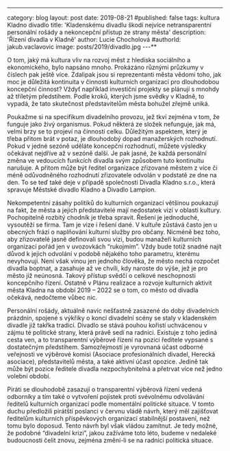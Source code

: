 ---
category: blog
layout: post
date: 2019-08-21
#published: false
tags: kultura Kladno divadlo
title: 'Kladenskému divadlu škodí nejvíce netransparentní personální rošády a nekoncepční přístup ze strany města'
description: 'Řízení divadla v Kladně'
author: Lucie Chocholová
#authorId: jakub.vaclavovic
image: posts/2019/divadlo.jpg
---**

O tom, jaký má kultura vliv na rozvoj měst z hlediska sociálního a ekonomického, bylo napsáno mnoho. Prokázáno různými průzkumy v číslech pak ještě více. Zdalipak jsou si reprezentanti města vědomi toho, jak moc je důležitá kontinuita v činnosti kulturních organizací pro dlouhodobou koncepční činnost? Vždyť například investiční projekty se plánují s mnohdy až tříletým předstihem. Podle kroků, kterých jsme svědky v Kladně, to vypadá, že tato skutečnost představitelům města bohužel zřejmě uniká. 

Poukažme si na specifikum divadelního provozu, jež tkví zejména v tom, že funguje jako živý organismus. Pokud některá ze složek nefunguje, jak má, velmi brzy se to projeví na činnosti celku. Důležitým aspektem, který je třeba přitom brát v potaz, je dlouhodobý dopad manažerských rozhodnutí. Pokud v jedné sezóně uděláte koncepční rozhodnutí, můžete výsledky očekávat nejdříve až v sezóně další. Je pak jasné, že každá personální změna ve vedoucích funkcích divadla svým způsobem tuto kontinuitu narušuje. A přitom  může být ředitel organizace zřizované městem z více či méně odůvodněného rozhodnutí zřizovatele odvolán v podstatě ze dne na den. To se teď také deje v případě společnosti Divadla Kladno s.r.o., která spravuje Městské divadlo Kladno a Divadlo Lampion.

Nekompetentní zásahy politiků do kulturních organizací většinou poukazují na fakt, že města a jejich představitelé mají nedostatek vizí v oblasti kultury. Pochopitelně rozbitý chodník je třeba spravit. Řešení je jednoduché, vysoutěží se firma. Tam je vize i řešení dané. V kultuře zůstává často jen u obecných frází o naplňování kulturní služby pro občany. Nicméně bez toho, aby zřizovatelé jasně definovali svou vizi, budou manažeři kulturních organizací pořád jen v uvozovkách “rukojmím”. Vždy bude totiž snadné najít důvod k jejich odvolání v podobě nějakého toho parametru, kterému nevyhovují. Není však vinou jen jednoho člověka, že město nechá rozpočet divadla boptnat, a zasahuje až ve chvíli, kdy naroste do výše, jež je pro město již neúnosná. Takový přístup svědčí o celkové neschopnosti koncepčního řízení. Ostatně v Plánu realizace a rozvoje kulturních aktivit města Kladna na období 2019 – 2022 se o tom, co město od divadla očekává, nedočteme vůbec nic.

Personální rošády, aktuálně navíc nešťastně zasazené do doby divadelních prázdnin, spojené s výkřiky o konci divadelní scény se staly v kladenském divadle již takřka tradicí. Divadlo se stává pouhou kořistí uchvácenou v zájmu té politické strany, která právě sedí na radnici. Existuje z toho jediná cesta ven, a to transparentní výběrové řízení na pozici ředitele vypsané s dostatečným předstihem. Samozřejmostí je vyrovnaná účast odborné veřejnosti ve výběrové komisi (Asociace profesionálních divadel, Herecká asociace), představitelů města, a také aktivní účast opozice. Jedině tak může být pozice ředitele divadla nezpochybnitelná a přetrvat více než jedno volební období. 

Piráti se dlouhodobě zasazují o transparentní výběrová řízení vedená odborníky a tím také o vytvoření pojistek proti svévolnému odvolávání ředitelů kulturních organizací podle momentální politické situace. V tomto duchu předložili pirátští poslanci v červnu vládě návrh, který měl zajišťovat ředitelům kulturních příspěvkových organizací stabilnější postavení, než tomu bylo doposud. Tento návrh byl však vládou zamítnut. Je tedy možné, že podobné “divadelní krizi”, jakou zažíváme toto léto, budeme v nedaleké budoucnosti čelit znovu, zejména změní-li se na radnici politická situace. 